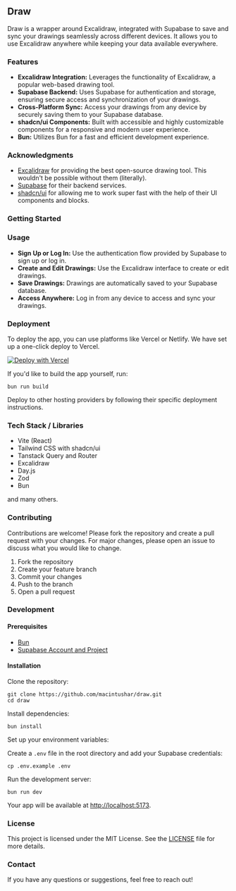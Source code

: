 ## Draw

Draw is a wrapper around Excalidraw, integrated with Supabase to save and sync your drawings seamlessly across different devices. It allows you to use Excalidraw anywhere while keeping your data available everywhere.

### Features

- **Excalidraw Integration:** Leverages the functionality of Excalidraw, a popular web-based drawing tool.
- **Supabase Backend:** Uses Supabase for authentication and storage, ensuring secure access and synchronization of your drawings.
- **Cross-Platform Sync:** Access your drawings from any device by securely saving them to your Supabase database.
- **shadcn/ui Components:** Built with accessible and highly customizable components for a responsive and modern user experience.
- **Bun:** Utilizes Bun for a fast and efficient development experience.

### Acknowledgments

- [Excalidraw](https://excalidraw.com/) for providing the best open-source drawing tool. This wouldn't be possible without them (literally).
- [Supabase](https://supabase.com/) for their backend services.
- [shadcn/ui](https://ui.shadcn.com/) for allowing me to work super fast with the help of their UI components and blocks.

### Getting Started

### Usage

- **Sign Up or Log In:** Use the authentication flow provided by Supabase to sign up or log in.
- **Create and Edit Drawings:** Use the Excalidraw interface to create or edit drawings.
- **Save Drawings:** Drawings are automatically saved to your Supabase database.
- **Access Anywhere:** Log in from any device to access and sync your drawings.

### Deployment

To deploy the app, you can use platforms like Vercel or Netlify.
We have set up a one-click deploy to Vercel.

[![Deploy with Vercel](https://vercel.com/button)](https://vercel.com/new/clone?repository-url=https://github.com/macintushar/draw)

If you'd like to build the app yourself, run:

    bun run build

Deploy to other hosting providers by following their specific deployment instructions.

### Tech Stack / Libraries

- Vite (React)
- Tailwind CSS with shadcn/ui
- Tanstack Query and Router
- Excalidraw
- Day.js
- Zod
- Bun

and many others.

### Contributing

Contributions are welcome! Please fork the repository and create a pull request with your changes. For major changes, please open an issue to discuss what you would like to change.

1.  Fork the repository
2.  Create your feature branch
3.  Commit your changes
4.  Push to the branch
5.  Open a pull request

### Development

#### Prerequisites

- [Bun](https://bun.sh)
- [Supabase Account and Project](https://supabase.com/)

#### Installation

Clone the repository:

    git clone https://github.com/macintushar/draw.git
    cd draw

Install dependencies:

    bun install

Set up your environment variables:

Create a `.env` file in the root directory and add your Supabase credentials:

    cp .env.example .env

Run the development server:

    bun run dev

Your app will be available at <http://localhost:5173>.

### License

This project is licensed under the MIT License. See the [LICENSE](https://github.com/macintushar/draw/blob/main/LICENCE) file for more details.

### Contact

If you have any questions or suggestions, feel free to reach out!
